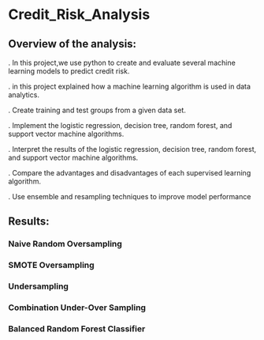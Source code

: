 # Credit_Risk_Analysis

## Overview of the analysis:

. In this project,we use python to create and evaluate several machine learning models to predict credit risk.

. in this project explained how a machine learning algorithm is used in data analytics.

. Create training and test groups from a given data set.

. Implement the logistic regression, decision tree, random forest, and support vector machine algorithms.

. Interpret the results of the logistic regression, decision tree, random forest, and support vector machine algorithms.

. Compare the advantages and disadvantages of each supervised learning algorithm.

. Use ensemble and resampling techniques to improve model performance

## Results:

 ### Naive Random Oversampling



### SMOTE Oversampling

### Undersampling

### Combination Under-Over Sampling

### Balanced Random Forest Classifier


